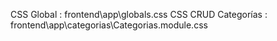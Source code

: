 CSS Global : frontend\app\globals.css
CSS CRUD Categorías : frontend\app\categorias\Categorias.module.css
